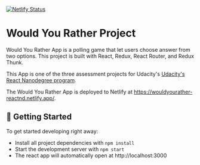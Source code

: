[![Netlify Status](https://api.netlify.com/api/v1/badges/155814be-2fba-4e96-98d5-22cc9935fccd/deploy-status)](https://app.netlify.com/sites/wouldyourather-reactnd/deploys)

# Would You Rather Project

Would You Rather App is a polling game that let users choose answer from two options. This project is built with React, Redux, React Router, and Redux Thunk.

This App is one of the three assessment projects for Udacity's [Udacity's React Nanodegree program](https://www.udacity.com/course/react-nanodegree--nd019).

The Would You Rather App is deployed to Netlify at https://wouldyourather-reactnd.netlify.app/.

## 🏃 Getting Started

To get started developing right away:

- Install all project dependencies with `npm install`
- Start the development server with `npm start`
- The react app will automatically open at http://localhost:3000
